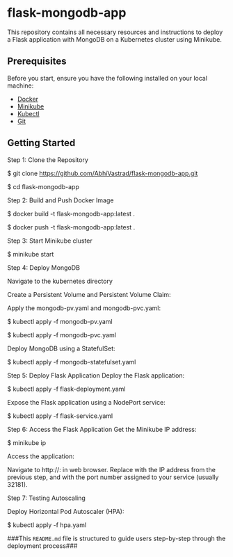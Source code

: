 # flask-mongodb-app

This repository contains all necessary resources and instructions to deploy a Flask application with MongoDB on a Kubernetes cluster using Minikube.

## Prerequisites

Before you start, ensure you have the following installed on your local machine:

- [Docker](https://docs.docker.com/get-docker/)
- [Minikube](https://minikube.sigs.k8s.io/docs/start/)
- [Kubectl](https://kubernetes.io/docs/tasks/tools/install-kubectl/)
- [Git](https://git-scm.com/book/en/v2/Getting-Started-Installing-Git)

## Getting Started

Step 1: Clone the Repository 

$ git clone https://github.com/AbhiVastrad/flask-mongodb-app.git

$ cd flask-mongodb-app

Step 2: Build and Push Docker Image

$ docker build -t flask-mongodb-app:latest .

$ docker push -t flask-mongodb-app:latest .

Step 3: Start Minikube cluster

$ minikube start

Step 4: Deploy MongoDB

Navigate to the kubernetes directory

Create a Persistent Volume and Persistent Volume Claim:

Apply the mongodb-pv.yaml and mongodb-pvc.yaml:

$ kubectl apply -f mongodb-pv.yaml

$ kubectl apply -f mongodb-pvc.yaml

Deploy MongoDB using a StatefulSet:

$ kubectl apply -f mongodb-statefulset.yaml

Step 5: Deploy Flask Application
Deploy the Flask application:

$ kubectl apply -f flask-deployment.yaml

Expose the Flask application using a NodePort service:

$ kubectl apply -f flask-service.yaml

Step 6: Access the Flask Application
Get the Minikube IP address:

$ minikube ip

Access the application:

Navigate to http://<minikube-ip>:<node-port> in web browser. Replace <minikube-ip> with the IP address from the previous step, and <node-port> with the port number assigned to your service (usually 32181).

Step 7: Testing Autoscaling

Deploy Horizontal Pod Autoscaler (HPA):

$ kubectl apply -f hpa.yaml

###This `README.md` file is structured to guide users step-by-step through the deployment process###
